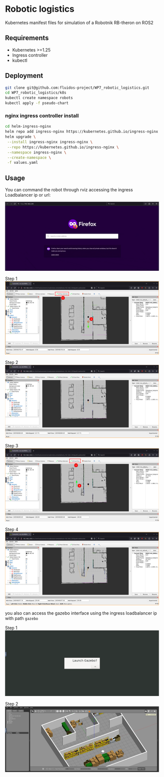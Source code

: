 # Robotic logistics

Kubernetes manifest files for simulation of a Robotnik RB-theron on ROS2

## Requirements

- Kubernetes >=1.25
- Ingress controller
- kubectl

## Deployment

```bash
git clone git@github.com:fluidos-project/WP7_robotic_logistics.git
cd WP7_robotic_logistics/k8s
kubectl create namespace robots
kubectl apply -f pseudo-chart
```

### nginx ingress controller install
```bash
cd helm-ingress-nginx
helm repo add ingress-nginx https://kubernetes.github.io/ingress-nginx
helm upgrade \
 --install ingress-nginx ingress-nginx \
 --repo https://kubernetes.github.io/ingress-nginx \
 --namespace ingress-nginx \
 --create-namespace \
 -f values.yaml
```

## Usage

You can command the robot through rviz accessing the ingress Loadbalancer ip or url:

![k8s-ros2-rb-theron-rviz-web](doc/k8s-ros2-rb-theron-rviz-web.gif)

Step 1![rb-theron-rviz-01.png](doc/rb-theron-rviz-01.png)

Step 2![rb-theron-rviz-02.png](doc/rb-theron-rviz-02.png)

Step 3![rb-theron-rviz-03.png](doc/rb-theron-rviz-03.png)

Step 4![rb-theron-rviz-04.png](doc/rb-theron-rviz-04.png)

you also can access the gazebo interface using the ingress loadbalancer ip with path `gazebo`

Step 1![gazebo-01.png](doc/gazebo-01.png)

Step 2![gazebo-02.png](doc/gazebo-02.png)